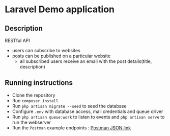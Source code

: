 # Laravel Demo application

## Description
RESTful API 
- users can subscribe to websites
- posts can be published on a particular website
    - all subscribed users receive an email with the post details(title, description)

## Running instructions
- Clone the repository
- Run `composer install`
- Run `php artisan migrate --seed` to seed the database
- Configure `.env` with database access, mail credentials and queue driver
- Run `php artisan queue:work` to listen to events and `php artisan serve` to run the webserver
- Run the `Postman` example endpoints : [Postman JSON link](https://www.getpostman.com/collections/71c35b76dabb919ed63c)


<!-- Create a simple subscription platform(only RESTful APIs with MySQL) in which users can subscribe to a website (there can be multiple websites in the system). Whenever a new post is published on a particular website, all it's subscribers shall receive an email with the post title and description in it. (no authentication of any kind is required)

MUST:-
- Use PHP 7.* (i.e. use Laravel 8 as Laravel 9 requires PHP 8.0)
- Write migrations for the required tables.
- Endpoint to create a "post" for a "particular website".
- Endpoint to make a user subscribe to a "particular website" with all the tiny validations included in it.
- Use of command to send email to the subscribers.
- Use of queues to schedule sending in background.
- No duplicate stories should get sent to subscribers.
- Deploy the code on a public github repository.

OPTIONAL:-
- Seeded data of the websites.
- Open API documentation (or) Postman collection demonstrating available APIs & their usage.
- Use of contracts & services.
- Use of caching wherever applicable.
- Use of events/listeners.

Note:- 
1. Please provide special instructions(if any) to make to code base run on our local/remote platform.
2. Only implement what is mentioned in brief, i.e. only the API, no front-end things etc. The codes will never be deployed, we just want to see your coding skills. 
3. There isn't a strict deadline. The faster the better, however code quality (and implementing it as mentioned in brief) is the most important. However, of course it shouldn't take more than a couple of hours. 
4. If anything isn't clear, just implement it according to your understanding. There won't be any further explanations, the task is clear. As long as what you do doesn't contradict the briefing, it's fine.  -->

